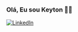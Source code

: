 ### Olá, Eu sou Keyton  👋✨
[![LinkedIn](https://img.shields.io/badge/LinkedIn-0077B5?style=for-the-badge&logo=linkedin&logoColor=white
)](linkedin.com/in/keyton-cunha-)